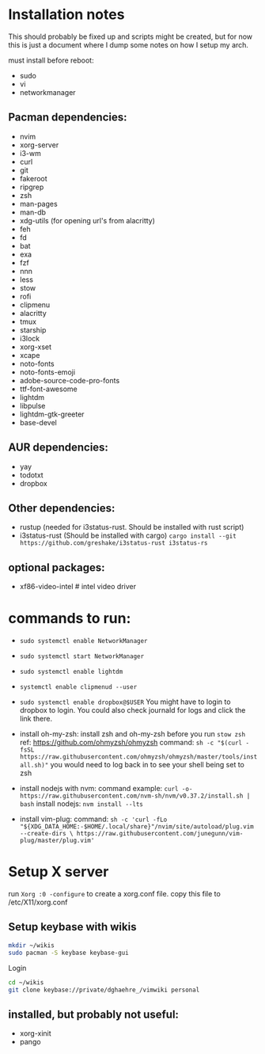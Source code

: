 # Installation notes

This should probably be fixed up and scripts might be created, but for now this is just a document where I dump some notes on how I setup my arch.

must install before reboot:
- sudo
- vi
- networkmanager

## Pacman dependencies:
- nvim
- xorg-server
- i3-wm
- curl
- git
- fakeroot
- ripgrep
- zsh
- man-pages
- man-db
- xdg-utils (for opening url's from alacritty)
- feh
- fd
- bat
- exa
- fzf
- nnn
- less
- stow
- rofi
- clipmenu
- alacritty
- tmux
- starship
- i3lock
- xorg-xset
- xcape
- noto-fonts
- noto-fonts-emoji
- adobe-source-code-pro-fonts
- ttf-font-awesome
- lightdm
- libpulse
- lightdm-gtk-greeter
- base-devel

## AUR dependencies:
- yay
- todotxt
- dropbox

## Other dependencies:
- rustup (needed for i3status-rust. Should be installed with rust script)
- i3status-rust (Should be installed with cargo)
  `cargo install --git https://github.com/greshake/i3status-rust i3status-rs`

## optional packages:
- xf86-video-intel # intel video driver

# commands to run:
- `sudo systemctl enable NetworkManager`
- `sudo systemctl start NetworkManager`
- `sudo systemctl enable lightdm`
- `systemctl enable clipmenud --user`
- `sudo systemctl enable dropbox@$USER`
  You might have to login to dropbox to login.
  You could also check journald for logs and click the link there.

- install oh-my-zsh:
	install zsh and oh-my-zsh before you run `stow zsh`
	ref: https://github.com/ohmyzsh/ohmyzsh
	command: `sh -c "$(curl -fsSL https://raw.githubusercontent.com/ohmyzsh/ohmyzsh/master/tools/install.sh)"`
	you would need to log back in to see your shell being set to zsh

- install nodejs with nvm:
  command example: `curl -o- https://raw.githubusercontent.com/nvm-sh/nvm/v0.37.2/install.sh | bash`
  install nodejs: `nvm install --lts`

- install vim-plug:
  command: `sh -c 'curl -fLo "${XDG_DATA_HOME:-$HOME/.local/share}"/nvim/site/autoload/plug.vim --create-dirs \
       https://raw.githubusercontent.com/junegunn/vim-plug/master/plug.vim'`



# Setup X server
run `Xorg :0 -configure` to create a xorg.conf file. copy this file to /etc/X11/xorg.conf


## Setup keybase with wikis
```bash
mkdir ~/wikis
sudo pacman -S keybase keybase-gui
```
Login

```bash
cd ~/wikis
git clone keybase://private/dghaehre_/vimwiki personal
```





## installed, but probably not useful:
- xorg-xinit
- pango
